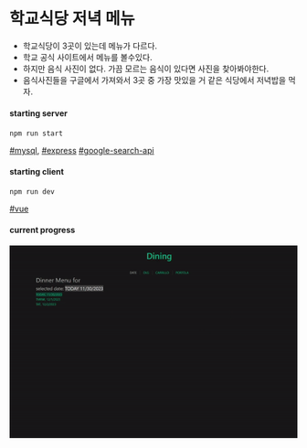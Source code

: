 # 학교식당 저녁 메뉴
- 학교식당이 3곳이 있는데 메뉴가 다르다.
- 학교 공식 사이트에서 메뉴를 볼수있다.
- 하지만 음식 사진이 없다. 가끔 모르는 음식이 있다면 사진을 찾아봐야한다.
- 음식사진들을 구글에서 가져와서 3곳 중 가장 맛있을 거 같은 식당에서 저녁밥을 먹자.

#### starting server
```
npm run start
```
[#mysql](https://www.mysql.com/), [#express](https://expressjs.com/) [#google-search-api](https://developers.google.com/custom-search)
#### starting client
```
npm run dev
```
[#vue](https://vuejs.org/)

#### current progress
<img src="./rsc/view.gif" />


